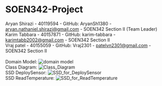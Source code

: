 # SOEN342-Project
Aryan Shirazi - 40119594 - GitHub: AryanSh1380 - aryan.nathaniel.shirazi@gmail.com - SOEN342 Section II (Team Leader) \
Karim Tabbara - 40157871 - GitHub: karim-tabbara - karimtabb2002@gmail.com - SOEN342 Section II \
Vraj patel - 40155059 - GitHub: Vraj2301 - patelvn2301@gmail.com - SOEN342 Section II \
\
Domain Model: ![domain model](https://github.com/AryanSh1380/SOEN342-Project/assets/76165234/2840cb68-0b7f-48d2-9420-3eb964ca5031) \
Class Diagram: ![Class_Diagram](https://github.com/AryanSh1380/SOEN342-Project/assets/76165234/b69926a1-8f3f-422e-bab3-c833a5e6f84f) \
SSD DeploySensor: ![SSD_for_DeploySensor](https://github.com/AryanSh1380/SOEN342-Project/assets/76165234/64166dbf-2e7e-4031-8639-91a4642ee3d0) \
SSD ReadTemperature: ![SSD_for_ReadTemperature](https://github.com/AryanSh1380/SOEN342-Project/assets/76165234/4ee1efe7-ed5f-4b5a-8d2c-7aa94b8fddb3) 
